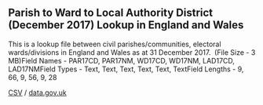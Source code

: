 ## Parish to Ward to Local Authority District (December 2017) Lookup in England and Wales

This is a lookup file between civil parishes/communities, electoral wards/divisions in England and Wales as at 31 December 2017.  (File Size - 3 MB)Field Names - PAR17CD, PAR17NM, WD17CD, WD17NM, LAD17CD, LAD17NMField Types - Text, Text, Text, Text, Text, TextField Lengths - 9, 66, 9, 56, 9, 28

[CSV](../csv/073.csv) / [data.gov.uk](https://data.gov.uk/dataset/1ae608f5-23b9-48e7-8263-c464e053fc83/parish-to-ward-to-local-authority-district-december-2017-lookup-in-england-and-wales)


